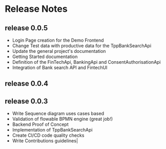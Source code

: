 # Release Notes


## release 0.0.5
* Login Page creation for the Demo Frontend
* Change Test data with productive data for the TppBankSearchApi
* Update the general project's documentation
* Getting Started documentation
* Definition of the FinTechApi, BankingApi and ConsentAuthorisationApi
* Integration of Bank search API and FintechUI

## release 0.0.4

## release 0.0.3

* Write Sequence diagram uses cases based
* Validation of flowable BPMN engine (great job!)
* Backend Proof of Concept
* Implementation of TppBankSearchApi
* Create CI/CD code quality checks
* Write Contributions guidelines| 

